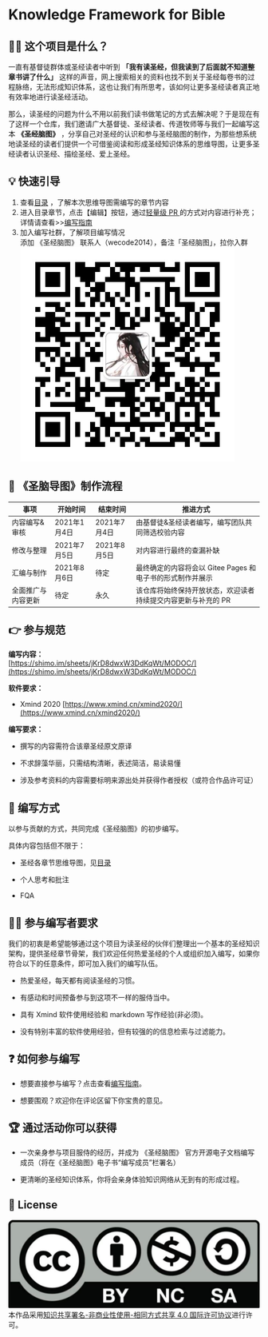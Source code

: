 # Knowledge Framework for Bible

##  🤷‍♀️ 这个项目是什么？

一直有基督徒群体或圣经读者中听到 **「我有读圣经，但我读到了后面就不知道整章书讲了什么」** 这样的声音，网上搜索相关的资料也找不到关于圣经每卷书的过程脉络，无法形成知识体系，这也让我们有所思考，该如何让更多圣经读者真正地有效率地进行读圣经活动。

那么，读圣经的问题为什么不用以前我们读书做笔记的方式去解决呢？于是现在有了这样一个仓库，我们邀请广大基督徒、圣经读者、传道牧师等与我们一起编写这本 **《圣经脑图》** ，分享自己对圣经的认识和参与圣经脑图的制作，为那些想系统地读圣经的读者们提供一个可借鉴阅读和形成圣经知识体系的思维导图，让更多圣经读者认识圣经、描绘圣经、爱上圣经。

##  💡 快速引导
1. 查看[目录](/list) ，了解本次思维导图需编写的章节内容
2. 进入目录章节，点击【编辑】按钮，通过[轻量级 PR ](https://gitee.com/help/articles/4291)的方式对内容进行补充；           
   详情请查看>>[编写指南](/plan/guide.md)
3. 加入编写社群，了解项目编写情况     
   添加 《圣经脑图》 联系人（wecode2014），备注「圣经脑图」，拉你入群       
   ![《圣经脑图》创作者](/img/wecode2014.jpg)
##  🔁 《圣脑导图》制作流程

| 事项  | 开始时间  | 结束时间  | 推进方式 |
|---|---|---|---|
| 内容编写&审核  | 2021年1月4日 | 2021年7月4日 |由基督徒&圣经读者编写，编写团队共同筛选校验内容 |
| 修改与整理| 2021年7月5日 | 2021年8月5日 |对内容进行最终的查漏补缺  |
|汇编与制作 |2021年8月6日|待定|最终确定的内容将会以 Gitee Pages 和电子书的形式制作并展示|
|全面推广与内容更新 |待定 |永久|该仓库将始终保持开放状态，欢迎读者持续提交内容更新与补充的 PR|

## 👉 参与规范
**编写内容：**     
[https://shimo.im/sheets/jKrD8dwxW3DdKqWt/MODOC/](https://shimo.im/sheets/jKrD8dwxW3DdKqWt/MODOC/)

**软件要求：**

- Xmind 2020 [https://www.xmind.cn/xmind2020/](https://www.xmind.cn/xmind2020/)

**编写要求：**

- 撰写的内容需符合该章圣经原文原译

- 不求辞藻华丽，只需结构清晰，表述简洁，易读易懂

- 涉及参考资料的内容需要标明来源出处并获得作者授权（或符合作品许可证）


##  📜 编写方式
以参与贡献的方式，共同完成《圣经脑图》的初步编写。

具体内容包括但不限于：

* 圣经各章节思维导图，见[目录](/list/)

* 个人思考和批注

* FQA

##  👩‍💻 参与编写者要求

我们的初衷是希望能够通过这个项目为读圣经的伙伴们整理出一个基本的圣经知识架构，提供圣经章节骨架，我们欢迎任何热爱圣经的个人或组织加入编写，如果你符合以下的任意条件，即可加入我们的编写队伍。

* 热爱圣经，每天都有阅读圣经的习惯。

* 有感动和时间预备参与到这项不一样的服侍当中。

* 具有 Xmind 软件使用经验和 markdown 写作经验(非必须)。

* 没有特别丰富的软件使用经验，但有较强的的信息检索与过滤能力。

##  ❓ 如何参与编写
* 想要直接参与编写？点击查看[编写指南](/plan/guide.md)。

* 想要围观？欢迎你在评论区留下你宝贵的意见。

##  🏆 通过活动你可以获得
* 一次亲身参与项目服侍的经历，并成为 《圣经脑图》 官方开源电子文档编写成员（将在《圣经脑图》电子书“编写成员”栏署名）

* 更清晰的圣经知识体系，你将会亲身体验知识网络从无到有的形成过程。

## 🌟 License

<a rel="license" href="http://creativecommons.org/licenses/by/4.0/"><img alt="知识共享许可协议" style="border-width:0" src="/img/timg.jpeg" /></a><br />本作品采用<a rel="license" href="http://creativecommons.org/licenses/by/4.0/">知识共享署名-非商业性使用-相同方式共享 4.0 国际许可协议</a>进行许可。
